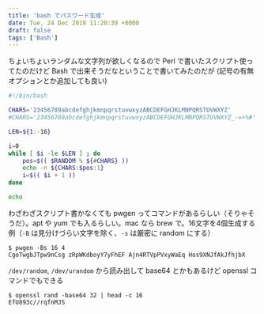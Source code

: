 ```yaml
---
title: 'bash でパスワード生成'
date: Tue, 24 Dec 2019 11:20:39 +0000
draft: false
tags: ['Bash']
---
```


ちょいちょいランダムな文字列が欲しくなるので Perl で書いたスクリプト使ってたのだけど Bash で出来そうだなということで書いてみたのだが (記号の有無オプションとか追加しても良い)

```bash
#!/bin/bash

CHARS='23456789abcdefghjkmnpqrstuvwxyzABCDEFGHJKLMNPQRSTUVWXYZ'
#CHARS='23456789abcdefghjkmnpqrstuvwxyzABCDEFGHJKLMNPQRSTUVWXYZ_-=+%#'

LEN=${1:-16}

i=0
while [ $i -le $LEN ] ; do
    pos=$(( $RANDOM % ${#CHARS} ))
    echo -n ${CHARS:$pos:1}
    i=$(( $i + 1 ))
done

echo
```

わざわざスクリプト書かなくても pwgen ってコマンドがあるらしい（そりゃそうだ）。apt や yum でも入るらしい。mac なら brew で。16文字を4個生成する例（`-B` は見分けづらい文字を除く、`-s` は厳密に random にする）

```
$ pwgen -Bs 16 4
CgoTwgbJTpw9nCsg zRpWKdboyY7yFhEF Ajn4RTVpPVxyWaEq Hos9XNJfAkJfhjbX
```

`/dev/random`, `/dev/urandom` から読み出して base64 とかもあるけど openssl コマンドでもできる

```
$ openssl rand -base64 32 | head -c 16
EfU893c//rqfnMJS

```
